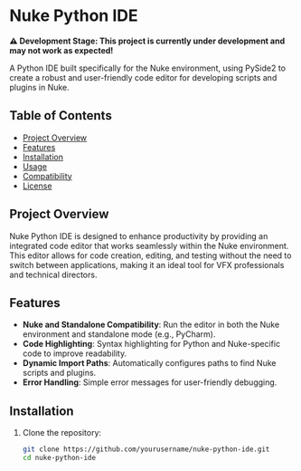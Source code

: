 # Nuke Python IDE

**⚠️ Development Stage: This project is currently under development and may not work as expected!**

A Python IDE built specifically for the Nuke environment, using PySide2 to create a robust and user-friendly code editor for developing scripts and plugins in Nuke.

## Table of Contents
- [Project Overview](#project-overview)
- [Features](#features)
- [Installation](#installation)
- [Usage](#usage)
- [Compatibility](#compatibility)
- [License](#license)

## Project Overview
Nuke Python IDE is designed to enhance productivity by providing an integrated code editor that works seamlessly within the Nuke environment. This editor allows for code creation, editing, and testing without the need to switch between applications, making it an ideal tool for VFX professionals and technical directors.

## Features
- **Nuke and Standalone Compatibility**: Run the editor in both the Nuke environment and standalone mode (e.g., PyCharm).
- **Code Highlighting**: Syntax highlighting for Python and Nuke-specific code to improve readability.
- **Dynamic Import Paths**: Automatically configures paths to find Nuke scripts and plugins.
- **Error Handling**: Simple error messages for user-friendly debugging.

## Installation
1. Clone the repository:
   ```bash
   git clone https://github.com/yourusername/nuke-python-ide.git
   cd nuke-python-ide
